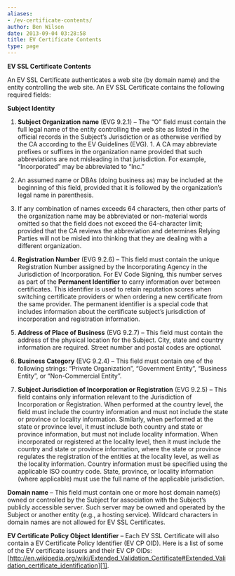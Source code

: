 ```yaml
---
aliases:
- /ev-certificate-contents/
author: Ben Wilson
date: 2013-09-04 03:28:58
title: EV Certificate Contents
type: page
---
```


**EV SSL Certificate Contents**

An EV SSL Certificate authenticates a web site (by domain name) and the entity controlling the web site. An EV SSL Certificate contains the following required fields:

**Subject Identity**

1. **Subject Organization name** (EVG 9.2.1) – The “O” field must contain the full legal name of the entity controlling the web site as listed in the official records in the Subject’s Jurisdiction or as otherwise verified by the CA according to the EV Guidelines (EVG). 1. A CA may abbreviate prefixes or suffixes in the organization name provided that such abbreviations are not misleading in that jurisdiction. For example, “Incorporated” may be abbreviated to “Inc.”

1. An assumed name or DBAs (doing business as) may be included at the beginning of this field, provided that it is followed by the organization’s legal name in parenthesis.

1. If any combination of names exceeds 64 characters, then other parts of the organization name may be abbreviated or non-material words omitted so that the field does not exceed the 64-character limit; provided that the CA reviews the abbreviation and determines Relying Parties will not be misled into thinking that they are dealing with a different organization.

1. **Registration Number** (EVG 9.2.6) – This field must contain the unique Registration Number assigned by the Incorporating Agency in the Jurisdiction of Incorporation. For EV Code Signing, this number serves as part of the **Permanent Identifier** to carry information over between certificates. This identifier is used to retain reputation scores when switching certificate providers or when ordering a new certificate from the same provider. The permanent identifier is a special code that includes information about the certificate subject’s jurisdiction of incorporation and registration information.

1. **Address of Place of Business** (EVG 9.2.7) – This field must contain the address of the physical location for the Subject. City, state and country information are required. Street number and postal codes are optional.

1. **Business Category** (EVG 9.2.4) – This field must contain one of the following strings: “Private Organization”, “Government Entity”, “Business Entity”, or “Non-Commercial Entity”.

1. **Subject Jurisdiction of Incorporation or Registration** (EVG 9.2.5) **–** This field contains only information relevant to the Jurisdiction of Incorporation or Registration. When performed at the country level, the field must include the country information and must not include the state or province or locality information. Similarly, when performed at the state or province level, it must include both country and state or province information, but must not include locality information. When incorporated or registered at the locality level, then it must include the country and state or province information, where the state or province regulates the registration of the entities at the locality level, as well as the locality information. Country information must be specified using the applicable ISO country code. State, province, or locality information (where applicable) must use the full name of the applicable jurisdiction.

**Domain name** – This field must contain one or more host domain name(s) owned or controlled by the Subject for association with the Subject’s publicly accessible server. Such server may be owned and operated by the Subject or another entity (e.g., a hosting service). Wildcard characters in domain names are not allowed for EV SSL Certificates.

**EV Certificate Policy Object Identifier** – Each EV SSL Certificate will also contain a EV Certificate Policy Identifier (EV CP OID). Here is a list of some of the EV certificate issuers and their EV CP OIDs: [http://en.wikipedia.org/wiki/Extended_Validation_Certificate#Extended_Validation_certificate_identification][1].

[1]: http://en.wikipedia.org/wiki/Extended_Validation_Certificate#Extended_Validation_certificate_identification
